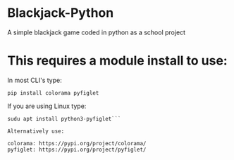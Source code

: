 # Blackjack-Python
A simple blackjack game coded in python as a school project

# This requires a module install to use:

In most CLI's type:

```pip install colorama pyfiglet```

If you are using Linux type:

```sudo apt install python3-colorama
sudu apt install python3-pyfiglet```

Alternatively use:

colorama: https://pypi.org/project/colorama/
pyfiglet: https://pypi.org/project/pyfiglet/